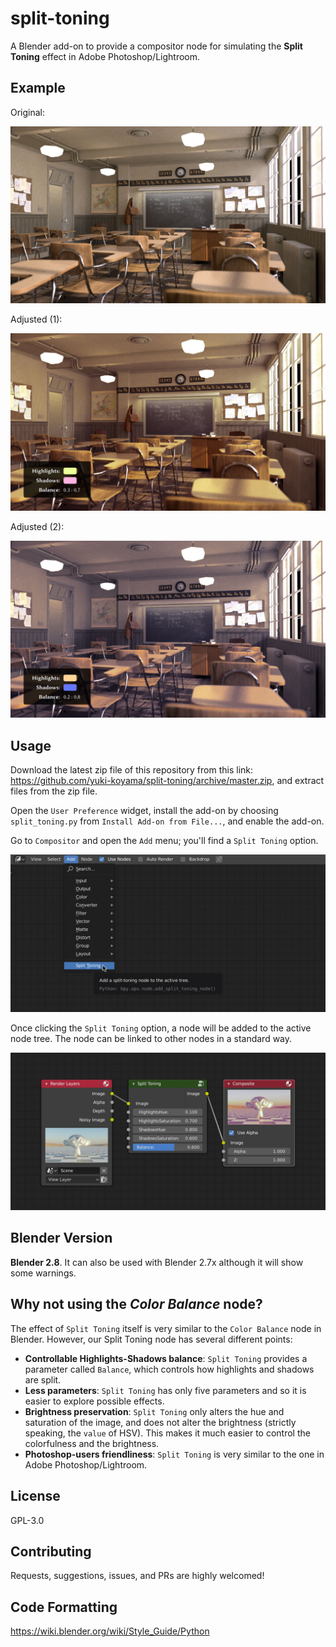 # split-toning

A Blender add-on to provide a compositor node for simulating the __Split Toning__ effect in Adobe Photoshop/Lightroom.

## Example

Original:

![](./docs/classroom-original.jpg)

Adjusted (1):

![](./docs/classroom-warm.jpg)

Adjusted (2):

![](./docs/classroom-cool.jpg)

## Usage

Download the latest zip file of this repository from this link: <https://github.com/yuki-koyama/split-toning/archive/master.zip>, and extract files from the zip file.

Open the `User Preference` widget, install the add-on by choosing `split_toning.py` from `Install Add-on from File...`, and enable the add-on.

Go to `Compositor` and open the `Add` menu; you'll find a `Split Toning` option.

![](./docs/menu.jpg)

Once clicking the `Split Toning` option, a node will be added to the active node tree. The node can be linked to other nodes in a standard way.

![](./docs/node.jpg)

## Blender Version

__Blender 2.8__. It can also be used with Blender 2.7x although it will show some warnings.

## Why not using the _Color Balance_ node?

The effect of `Split Toning` itself is very similar to the `Color Balance` node in Blender. However, our Split Toning node has several different points:

- __Controllable Highlights-Shadows balance__: `Split Toning` provides a parameter called `Balance`, which controls how highlights and shadows are split.
- __Less parameters__: `Split Toning` has only five parameters and so it is easier to explore possible effects.
- __Brightness preservation__: `Split Toning` only alters the hue and saturation of the image, and does not alter the brightness (strictly speaking, the `value` of HSV). This makes it much easier to control the colorfulness and the brightness.
- __Photoshop-users friendliness__: `Split Toning` is very similar to the one in Adobe Photoshop/Lightroom.

## License

GPL-3.0

## Contributing

Requests, suggestions, issues, and PRs are highly welcomed!

## Code Formatting

<https://wiki.blender.org/wiki/Style_Guide/Python>
